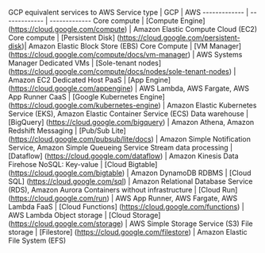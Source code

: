 GCP equivalent services to AWS 
Service type | GCP  | AWS
------------- | ------------- | -------------
Core compute	| [Compute Engine] (https://cloud.google.com/compute)  | Amazon Elastic Compute Cloud (EC2)
Core compute	| [Persistent Disk] (https://cloud.google.com/persistent-disk)| Amazon Elastic Block Store (EBS)
Core Compute  | [VM Manager] (https://cloud.google.com/compute/docs/vm-manager)  | AWS Systems Manager
Dedicated VMs | [Sole-tenant nodes] (https://cloud.google.com/compute/docs/nodes/sole-tenant-nodes) | Amazon EC2 Dedicated Host
PaaS | [App Engine] (https://cloud.google.com/appengine) | AWS Lambda, AWS Fargate, AWS App Runner
CaaS | [Google Kubernetes Engine] (https://cloud.google.com/kubernetes-engine) | Amazon Elastic Kubernetes Service (EKS), Amazon Elastic Container Service (ECS)
Data warehouse	| [BigQuery] (https://cloud.google.com/bigquery) | Amazon Athena, Amazon Redshift
Messaging	| [Pub/Sub Lite] (https://cloud.google.com/pubsub/lite/docs) | Amazon Simple Notification Service, Amazon Simple Queueing Service
Stream data processing	| [Dataflow] (https://cloud.google.com/dataflow) | Amazon Kinesis Data Firehose
NoSQL: Key-value	| [Cloud Bigtable] (https://cloud.google.com/bigtable) | Amazon DynamoDB
RDBMS	| [Cloud SQL] (https://cloud.google.com/sql) | Amazon Relational Database Service (RDS), Amazon Aurora
Containers without infrastructure	| [Cloud Run] (https://cloud.google.com/run) | AWS App Runner, AWS Fargate, AWS Lambda
FaaS	| [Cloud Functions] (https://cloud.google.com/functions) | AWS Lambda
Object storage	| [Cloud Storage] (https://cloud.google.com/storage) | AWS Simple Storage Service (S3)
File storage	| [Filestore] (https://cloud.google.com/filestore) | Amazon Elastic File System (EFS)
